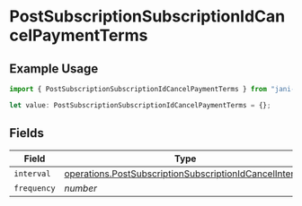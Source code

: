 # PostSubscriptionSubscriptionIdCancelPaymentTerms

## Example Usage

```typescript
import { PostSubscriptionSubscriptionIdCancelPaymentTerms } from "jani-payments/models/operations";

let value: PostSubscriptionSubscriptionIdCancelPaymentTerms = {};
```

## Fields

| Field                                                                                                                              | Type                                                                                                                               | Required                                                                                                                           | Description                                                                                                                        |
| ---------------------------------------------------------------------------------------------------------------------------------- | ---------------------------------------------------------------------------------------------------------------------------------- | ---------------------------------------------------------------------------------------------------------------------------------- | ---------------------------------------------------------------------------------------------------------------------------------- |
| `interval`                                                                                                                         | [operations.PostSubscriptionSubscriptionIdCancelInterval](../../models/operations/postsubscriptionsubscriptionidcancelinterval.md) | :heavy_minus_sign:                                                                                                                 | N/A                                                                                                                                |
| `frequency`                                                                                                                        | *number*                                                                                                                           | :heavy_minus_sign:                                                                                                                 | N/A                                                                                                                                |